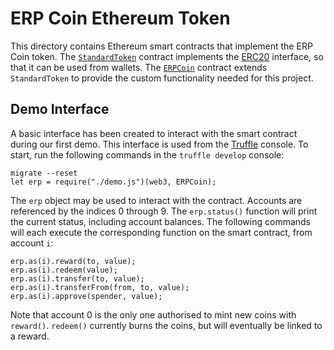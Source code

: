 # ERP Coin Ethereum Token

This directory contains Ethereum smart contracts that implement the ERP Coin token.
The [`StandardToken`] contract implements the [ERC20] interface, so that it can be used from wallets.
The [`ERPCoin`] contract extends `StandardToken` to provide the custom functionality needed for this project.

## Demo Interface

A basic interface has been created to interact with the smart contract during our first demo.
This interface is used from the [Truffle] console.
To start, run the following commands in the `truffle develop` console:

```
migrate --reset
let erp = require("./demo.js")(web3, ERPCoin);
```

The `erp` object may be used to interact with the contract.
Accounts are referenced by the indices 0 through 9.
The `erp.status()` function will print the current status, including account balances.
The following commands will each execute the corresponding function on the smart contract, from account `i`:

```
erp.as(i).reward(to, value);
erp.as(i).redeem(value);
erp.as(i).transfer(to, value);
erp.as(i).transferFrom(from, to, value);
erp.as(i).approve(spender, value);
```

Note that account 0 is the only one authorised to mint new coins with `reward()`.
`redeem()` currently burns the coins, but will eventually be linked to a reward.

[`ERPCoin`]: contracts/ERPCoin.sol
[`StandardToken`]: contracts/StandardToken.sol
[ERC20]: https://github.com/ethereum/EIPs/blob/master/EIPS/eip-20.md
[Truffle]: http://truffleframework.com/
